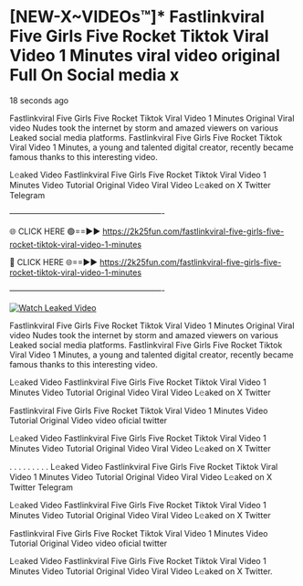# [NEW-X~VIDEOs™]* Fastlinkviral Five Girls Five Rocket Tiktok Viral Video 1 Minutes viral video original Full On Social media x

18 seconds ago

Fastlinkviral Five Girls Five Rocket Tiktok Viral Video 1 Minutes Original Viral video Nudes took the internet by storm and amazed viewers on various Leaked social media platforms. Fastlinkviral Five Girls Five Rocket Tiktok Viral Video 1 Minutes, a young and talented digital creator, recently became famous thanks to this interesting video.

L𝚎aked Video Fastlinkviral Five Girls Five Rocket Tiktok Viral Video 1 Minutes Video Tutorial Original Video Viral Video L𝚎aked on X Twitter Telegram

———————————————————-

🌐 CLICK HERE 🟢==►► https://2k25fun.com/fastlinkviral-five-girls-five-rocket-tiktok-viral-video-1-minutes

🔴 CLICK HERE 🌐==►► https://2k25fun.com/fastlinkviral-five-girls-five-rocket-tiktok-viral-video-1-minutes

———————————————————-

[![Watch Leaked Video](https://miro.medium.com/v2/resize:fit:828/format:webp/1*cilzJN44JGOrTw9NJCrNHA.gif "Watch Leaked Video")](https://2k25fun.com/fastlinkviral-five-girls-five-rocket-tiktok-viral-video-1-minutes)

Fastlinkviral Five Girls Five Rocket Tiktok Viral Video 1 Minutes Original Viral video Nudes took the internet by storm and amazed viewers on various Leaked social media platforms. Fastlinkviral Five Girls Five Rocket Tiktok Viral Video 1 Minutes, a young and talented digital creator, recently became famous thanks to this interesting video.

L𝚎aked Video Fastlinkviral Five Girls Five Rocket Tiktok Viral Video 1 Minutes Video Tutorial Original Video Viral Video L𝚎aked on X Twitter

Fastlinkviral Five Girls Five Rocket Tiktok Viral Video 1 Minutes Video Tutorial Original Video video oficial twitter

L𝚎aked Video Fastlinkviral Five Girls Five Rocket Tiktok Viral Video 1 Minutes Video Tutorial Original Video Viral Video L𝚎aked on X Twitter

. . . . . . . . . L𝚎aked Video Fastlinkviral Five Girls Five Rocket Tiktok Viral Video 1 Minutes Video Tutorial Original Video Viral Video L𝚎aked on X Twitter Telegram

L𝚎aked Video Fastlinkviral Five Girls Five Rocket Tiktok Viral Video 1 Minutes Video Tutorial Original Video Viral Video L𝚎aked on X Twitter

Fastlinkviral Five Girls Five Rocket Tiktok Viral Video 1 Minutes Video Tutorial Original Video video oficial twitter

L𝚎aked Video Fastlinkviral Five Girls Five Rocket Tiktok Viral Video 1 Minutes Video Tutorial Original Video Viral Video L𝚎aked on X Twitter.
